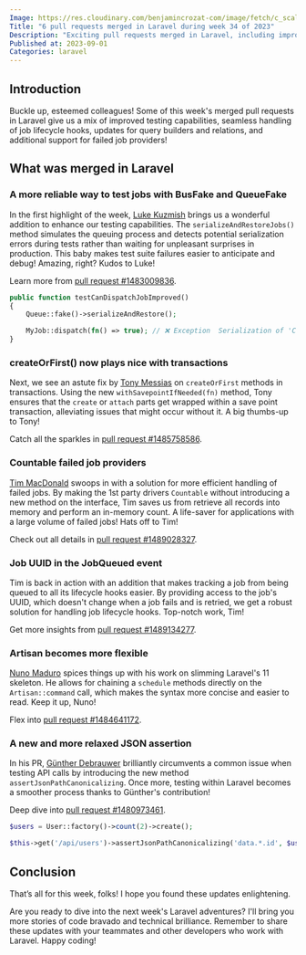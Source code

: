 ```yaml
---
Image: https://res.cloudinary.com/benjamincrozat-com/image/fetch/c_scale,f_webp,q_auto,w_1200/https://life-long-bunny.fra1.digitaloceanspaces.com/media-library/production/57/4200_3_02_bd0mps.jpg
Title: "6 pull requests merged in Laravel during week 34 of 2023"
Description: "Exciting pull requests merged in Laravel, including improved testing, transaction fixes, and memory-efficient failed job providers!"
Published at: 2023-09-01
Categories: laravel
---
```


## Introduction

Buckle up, esteemed colleagues! Some of this week's merged pull requests in Laravel give us a mix of improved testing capabilities, seamless handling of job lifecycle hooks, updates for query builders and relations, and additional support for failed job providers! 

## What was merged in Laravel

### A more reliable way to test jobs with BusFake and QueueFake

In the first highlight of the week, [Luke Kuzmish](https://github.com/cosmastech) brings us a wonderful addition to enhance our testing capabilities. The `serializeAndRestoreJobs()` method simulates the queuing process and detects potential serialization errors during tests rather than waiting for unpleasant surprises in production. This baby makes test suite failures easier to anticipate and debug! Amazing, right? Kudos to Luke!

Learn more from [pull request #1483009836](https://github.com/laravel/framework/pull/48131).

```php
public function testCanDispatchJobImproved()
{
    Queue::fake()->serializeAndRestore();

    MyJob::dispatch(fn() => true); // ❌ Exception  Serialization of 'Closure' is not allowed. 🥳 
}
```

### createOrFirst() now plays nice with transactions

Next, we see an astute fix by [Tony Messias](https://github.com/tonysm) on `createOrFirst` methods in transactions. Using the new `withSavepointIfNeeded(fn)` method, Tony ensures that the `create` or `attach` parts get wrapped within a save point transaction, alleviating issues that might occur without it. A big thumbs-up to Tony!

Catch all the sparkles in [pull request #1485758586](https://github.com/laravel/framework/pull/48144).

### Countable failed job providers

[Tim MacDonald](https://github.com/timacdonald) swoops in with a solution for more efficient handling of failed jobs. By making the 1st party drivers `Countable` without introducing a new method on the interface, Tim saves us from retrieve all records into memory and perform an in-memory count. A life-saver for applications with a large volume of failed jobs! Hats off to Tim!

Check out all details in [pull request #1489028327](https://github.com/laravel/framework/pull/48177).

### Job UUID in the JobQueued event

Tim is back in action with an addition that makes tracking a job from being queued to all its lifecycle hooks easier. By providing access to the job's UUID, which doesn't change when a job fails and is retried, we get a robust solution for handling job lifecycle hooks. Top-notch work, Tim!

Get more insights from [pull request #1489134277](https://github.com/laravel/framework/pull/48179).

### Artisan becomes more flexible

[Nuno Maduro](https://github.com/nunomaduro) spices things up with his work on slimming Laravel's 11 skeleton. He allows for chaining a `schedule` methods directly on the `Artisan::command` call, which makes the syntax more concise and easier to read. Keep it up, Nuno!

Flex into [pull request #1484641172](https://github.com/laravel/framework/pull/48137).

### A new and more relaxed JSON assertion

In his PR, [Günther Debrauwer](https://github.com/gdebrauwer) brilliantly circumvents a common issue when testing API calls by introducing the new method `assertJsonPathCanonicalizing`. Once more, testing within Laravel becomes a smoother process thanks to Günther's contribution!

Deep dive into [pull request #1480973461](https://github.com/laravel/framework/pull/48117).

```php
$users = User::factory()->count(2)->create();

$this->get('/api/users')->assertJsonPathCanonicalizing('data.*.id', $users->pluck('id')->all());
```

## Conclusion

That’s all for this week, folks! I hope you found these updates enlightening.

Are you ready to dive into the next week's Laravel adventures? I'll bring you more stories of code bravado and technical brilliance. Remember to share these updates with your teammates and other developers who work with Laravel. Happy coding!
